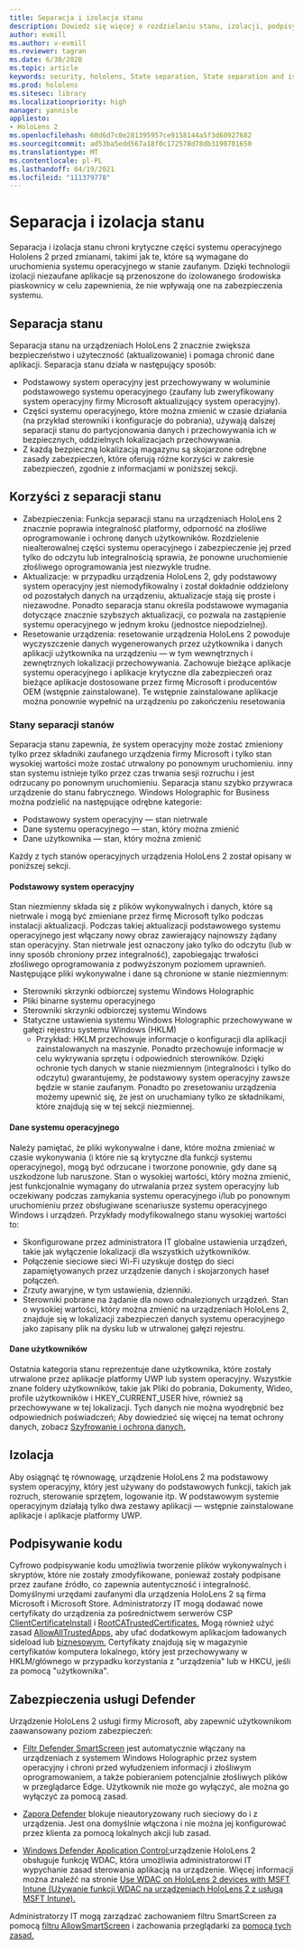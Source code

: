 ```yaml
---
title: Separacja i izolacja stanu
description: Dowiedz się więcej o rozdzielaniu stanu, izolacji, podpisywaniu kodu i aplikacjach defender na urządzeniu HoloLens 2 rzeczywistości mieszanej.
author: evmill
ms.author: v-evmill
ms.reviewer: tagran
ms.date: 6/30/2020
ms.topic: article
keywords: security, hololens, State separation, State separation and isolation, hololens 2, hololens2 security, security overview, security architecture, architecture, hololens 2 architecture
ms.prod: hololens
ms.sitesec: library
ms.localizationpriority: high
manager: yannisle
appliesto:
- HoloLens 2
ms.openlocfilehash: 60d6d7c0e281395957ce9158144a5f3d60927682
ms.sourcegitcommit: ad53ba5edd567a18f0c172578d78db3190701650
ms.translationtype: MT
ms.contentlocale: pl-PL
ms.lasthandoff: 04/19/2021
ms.locfileid: "111379778"
---
```

# <a name="state-separation-and-isolation"></a>Separacja i izolacja stanu

Separacja i izolacja stanu chroni krytyczne części systemu operacyjnego Hololens 2 przed zmianami, takimi jak te, które są wymagane do uruchomienia systemu operacyjnego w stanie zaufanym. Dzięki technologii izolacji niezaufane aplikacje są przenoszone do izolowanego środowiska piaskownicy w celu zapewnienia, że nie wpływają one na zabezpieczenia systemu.

## <a name="state-separation"></a>Separacja stanu

Separacja stanu na urządzeniach HoloLens 2 znacznie zwiększa bezpieczeństwo i użyteczność (aktualizowanie) i pomaga chronić dane aplikacji.  Separacja stanu działa w następujący sposób:
  * Podstawowy system operacyjny jest przechowywany w woluminie podstawowego systemu operacyjnego (zaufany lub zweryfikowany system operacyjny firmy Microsoft aktualizujący system operacyjny).
  * Części systemu operacyjnego, które można zmienić w czasie działania (na przykład sterowniki i konfiguracje do pobrania), używają dalszej separacji stanu do partycjonowania danych i przechowywania ich w bezpiecznych, oddzielnych lokalizacjach przechowywania.
  * Z każdą bezpieczną lokalizacją magazynu są skojarzone odrębne zasady zabezpieczeń, które oferują różne korzyści w zakresie zabezpieczeń, zgodnie z informacjami w poniższej sekcji.

## <a name="state-separation-benefits"></a>Korzyści z separacji stanu

  * Zabezpieczenia: Funkcja separacji stanu na urządzeniach HoloLens 2 znacznie poprawia integralność platformy, odporność na złośliwe oprogramowanie i ochronę danych użytkowników. Rozdzielenie niealterowalnej części systemu operacyjnego i zabezpieczenie jej przed tylko do odczytu lub integralnością sprawia, że ponowne uruchomienie złośliwego oprogramowania jest niezwykle trudne. 
  * Aktualizacje: w przypadku urządzenia HoloLens 2, gdy podstawowy system operacyjny jest niemodyfikowalny i został dokładnie oddzielony od pozostałych danych na urządzeniu, aktualizacje stają się proste i niezawodne.  Ponadto separacja stanu określa podstawowe wymagania dotyczące znacznie szybszych aktualizacji, co pozwala na zastąpienie systemu operacyjnego w jednym kroku (jednostce niepodzielnej).
  * Resetowanie urządzenia: resetowanie urządzenia HoloLens 2 powoduje wyczyszczenie danych wygenerowanych przez użytkownika i danych aplikacji użytkownika na urządzeniu — w tym wewnętrznych i zewnętrznych lokalizacji przechowywania. Zachowuje bieżące aplikacje systemu operacyjnego i aplikacje krytyczne dla zabezpieczeń oraz bieżące aplikacje dostosowane przez firmę Microsoft i producentów OEM (wstępnie zainstalowane). Te wstępnie zainstalowane aplikacje można ponownie wypełnić na urządzeniu po zakończeniu resetowania

### <a name="state-separation-states"></a>Stany separacji stanów

Separacja stanu zapewnia, że system operacyjny może zostać zmieniony tylko przez składniki zaufanego urządzenia firmy Microsoft i tylko stan wysokiej wartości może zostać utrwalony po ponownym uruchomieniu. inny stan systemu istnieje tylko przez czas trwania sesji rozruchu i jest odrzucany po ponownym uruchomieniu. Separacja stanu szybko przywraca urządzenie do stanu fabrycznego. Windows Holographic for Business można podzielić na następujące odrębne kategorie:
  * Podstawowy system operacyjny — stan nietrwale
  * Dane systemu operacyjnego — stan, który można zmienić 
  * Dane użytkownika — stan, który można zmienić

Każdy z tych stanów operacyjnych urządzenia HoloLens 2 został opisany w poniższej sekcji.

#### <a name="core-operating-system"></a>Podstawowy system operacyjny

Stan niezmienny składa się z plików wykonywalnych i danych, które są nietrwale i mogą być zmieniane przez firmę Microsoft tylko podczas instalacji aktualizacji. Podczas takiej aktualizacji podstawowego systemu operacyjnego jest włączany nowy obraz zawierający najnowszy żądany stan operacyjny.
Stan nietrwale jest oznaczony jako tylko do odczytu (lub w inny sposób chroniony przez integralność), zapobiegając trwałości złośliwego oprogramowania z podwyższonym poziomem uprawnień. Następujące pliki wykonywalne i dane są chronione w stanie niezmiennym:
  * Sterowniki skrzynki odbiorczej systemu Windows Holographic
  * Pliki binarne systemu operacyjnego
  * Sterowniki skrzynki odbiorczej systemu Windows
  * Statyczne ustawienia systemu Windows Holographic przechowywane w gałęzi rejestru systemu Windows (HKLM)
    * Przykład: HKLM przechowuje informacje o konfiguracji dla aplikacji zainstalowanych na maszynie. Ponadto przechowuje informacje w celu wykrywania sprzętu i odpowiednich sterowników.
Dzięki ochronie tych danych w stanie niezmiennym (integralności i tylko do odczytu) gwarantujemy, że podstawowy system operacyjny zawsze będzie w stanie zaufanym. Ponadto po zresetowaniu urządzenia możemy upewnić się, że jest on uruchamiany tylko ze składnikami, które znajdują się w tej sekcji niezmiennej. 

#### <a name="operating-system-data"></a>Dane systemu operacyjnego 

Należy pamiętać, że pliki wykonywalne i dane, które można zmieniać w czasie wykonywania (i które nie są krytyczne dla funkcji systemu operacyjnego), mogą być odrzucane i tworzone ponownie, gdy dane są uszkodzone lub naruszone. Stan o wysokiej wartości, który można zmienić, jest funkcjonalnie wymagany do utrwalania przez system operacyjny lub oczekiwany podczas zamykania systemu operacyjnego i/lub po ponownym uruchomieniu przez obsługiwane scenariusze systemu operacyjnego Windows i urządzeń. Przykłady modyfikowalnego stanu wysokiej wartości to:
  * Skonfigurowane przez administratora IT globalne ustawienia urządzeń, takie jak wyłączenie lokalizacji dla wszystkich użytkowników.
  * Połączenie sieciowe sieci Wi-Fi uzyskuje dostęp do sieci zapamiętyowanych przez urządzenie danych i skojarzonych haseł połączeń.
  * Zrzuty awaryjne, w tym ustawienia, dzienniki.
  * Sterowniki pobrane na żądanie dla nowo odnalezionych urządzeń.
Stan o wysokiej wartości, który można zmienić na urządzeniach HoloLens 2, znajduje się w lokalizacji zabezpieczeń danych systemu operacyjnego jako zapisany plik na dysku lub w utrwalonej gałęzi rejestru.

#### <a name="user-data"></a>Dane użytkowników

Ostatnia kategoria stanu reprezentuje dane użytkownika, które zostały utrwalone przez aplikacje platformy UWP lub system operacyjny. Wszystkie znane foldery użytkowników, takie jak Pliki do pobrania, Dokumenty, Wideo, profile użytkowników i HKEY_CURRENT_USER hive, również są przechowywane w tej lokalizacji. Tych danych nie można wyodrębnić bez odpowiednich poświadczeń; Aby dowiedzieć się więcej na temat ochrony danych, zobacz [Szyfrowanie i ochrona danych.](security-encryption-data-protection.md)

##  <a name="isolation"></a>Izolacja

Aby osiągnąć tę równowagę, urządzenie HoloLens 2 ma podstawowy system operacyjny, który jest używany do podstawowych funkcji, takich jak rozruch, sterowanie sprzętem, logowanie itp. W podstawowym systemie operacyjnym działają tylko dwa zestawy aplikacji — wstępnie zainstalowane aplikacje i aplikacje platformy UWP.

## <a name="code-signing"></a>Podpisywanie kodu

Cyfrowo podpisywanie kodu umożliwia tworzenie plików wykonywalnych i skryptów, które nie zostały zmodyfikowane, ponieważ zostały podpisane przez zaufane źródło, co zapewnia autentyczność i integralność. Domyślnymi urzędami zaufanymi dla urządzenia HoloLens 2 są firma Microsoft i Microsoft Store. Administratorzy IT mogą dodawać nowe certyfikaty do urządzenia za pośrednictwem serwerów CSP [ClientCertificateInstall](https://docs.microsoft.com/windows/client-management/mdm/clientcertificateinstall-csp) i [RootCATrustedCertificates.](https://docs.microsoft.com/windows/client-management/mdm/rootcacertificates-csp) Mogą również użyć zasad [AllowAllTrustedApps,](https://docs.microsoft.com/windows/client-management/mdm/policy-csp-applicationmanagement#applicationmanagement-allowalltrustedapps) aby ufać dodatkowym aplikacjom ładowanych sideload lub [biznesowym.](https://docs.microsoft.com/intune/apps/lob-apps-windows) Certyfikaty znajdują się w magazynie certyfikatów komputera lokalnego, który jest przechowywany w HKLM/głównego w przypadku korzystania z "urządzenia" lub w HKCU, jeśli za pomocą "użytkownika".

## <a name="defender-protections"></a>Zabezpieczenia usługi Defender
Urządzenie HoloLens 2 usługi firmy Microsoft, aby zapewnić użytkownikom zaawansowany poziom zabezpieczeń:

* [Filtr Defender SmartScreen](https://docs.microsoft.com/windows/security/threat-protection/microsoft-defender-smartscreen/microsoft-defender-smartscreen-overview) jest automatycznie włączany na urządzeniach z systemem Windows Holographic przez system operacyjny i chroni przed wyłudzeniem informacji i złośliwym oprogramowaniem, a także pobieraniem potencjalnie złośliwych plików w przeglądarce Edge. Użytkownik nie może go wyłączyć, ale można go wyłączyć za pomocą zasad.

* [Zapora Defender](https://docs.microsoft.com/windows/security/threat-protection/windows-firewall/windows-firewall-with-advanced-security) blokuje nieautoryzowany ruch sieciowy do i z urządzenia. Jest ona domyślnie włączona i nie można jej konfigurować przez klienta za pomocą lokalnych akcji lub zasad. 

* [Windows Defender Application Control:](https://docs.microsoft.com/windows/security/threat-protection/windows-defender-application-control/wdac-and-applocker-overview)urządzenie HoloLens 2 obsługuje funkcję WDAC, która umożliwia administratorowi IT wypychanie zasad sterowania aplikacją na urządzenie. Więcej informacji można znaleźć na stronie [Use WDAC on HoloLens 2 devices with MSFT Intune (Używanie funkcji WDAC na urządzeniach HoloLens 2 z usługą MSFT Intune).](https://docs.microsoft.com/mem/intune/configuration/custom-profile-hololens) 

Administratorzy IT mogą zarządzać zachowaniem filtru SmartScreen za pomocą [filtru AllowSmartScreen](https://docs.microsoft.com/windows/client-management/mdm/policy-csp-browser#browser-allowsmartscreen) i zachowania przeglądarki za [pomocą tych zasad.](https://docs.microsoft.com/windows/client-management/mdm/policy-csps-supported-by-hololens2) 

